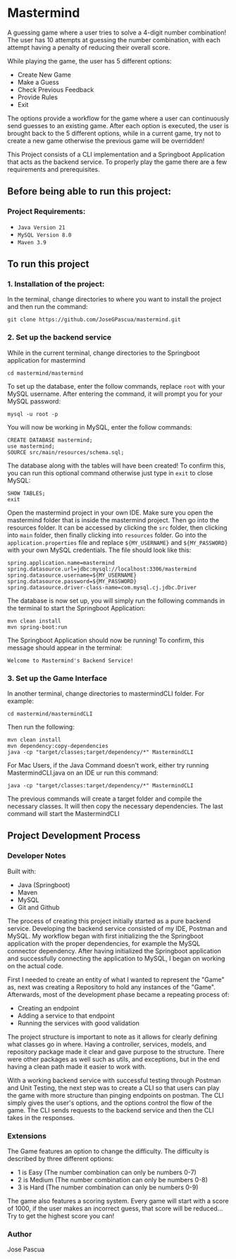 # Mastermind
A guessing game where a user tries to solve a 4-digit number combination! The user has 10 attempts at guessing the number combination, with each attempt having a penalty of reducing their overall score.

While playing the game, the user has 5 different options:
  - Create New Game
  - Make a Guess
  - Check Previous Feedback
  - Provide Rules
  - Exit

The options provide a workflow for the game where a user can continuously send guesses to an existing game. After each option is executed, the user is brought back to the 5 different options, while in a current game, try not to create a new game otherwise the previous game will be overridden!

This Project consists of a CLI implementation and a Springboot Application that acts as the backend service.
To properly play the game there are a few requirements and prerequisites.

## Before being able to run this project:
### Project Requirements:
- `Java Version 21`
- `MySQL Version 8.0`
- `Maven 3.9`


## To run this project
### 1. Installation of the project:
In the terminal, change directories to where you want to install the project and then run the command:
```
git clone https://github.com/JoseGPascua/mastermind.git
```

### 2. Set up the backend service
While in the current terminal, change directories to the Springboot application for mastermind
```
cd mastermind/mastermind
```
To set up the database, enter the follow commands, replace `root` with your MySQL username. After entering the command, it will prompt you for your MySQL password:
```
mysql -u root -p
```

You will now be working in MySQL, enter the follow commands:
```
CREATE DATABASE mastermind;
use mastermind;
SOURCE src/main/resources/schema.sql;
```

The database along with the tables will have been created! To confirm this, you can run this optional command otherwise just type in `exit` to close MySQL:
```
SHOW TABLES;
exit
```
Open the mastermind project in your own IDE. Make sure you open the mastermind folder that is inside the mastermind project. Then go into the resources folder. It can be accessed by clicking the `src` folder, then clicking into `main` folder, then finally clicking into `resources` folder. Go into the `application.properties` file and replace `${MY_USERNAME}` and `${MY_PASSWORD}` with your own MySQL credentials. The file should look like this:
```properties 
spring.application.name=mastermind
spring.datasource.url=jdbc:mysql://localhost:3306/mastermind
spring.datasource.username=${MY_USERNAME}
spring.datasource.password=${MY_PASSWORD}
spring.datasource.driver-class-name=com.mysql.cj.jdbc.Driver
```
The database is now set up, you will simply run the following commands in the terminal to start the Springboot Application:
```
mvn clean install
mvn spring-boot:run
```
The Springboot Application should now be running! To confirm, this message should appear in the terminal:
``` 
Welcome to Mastermind's Backend Service!
```

### 3. Set up the Game Interface
In another terminal, change directories to mastermindCLI folder. For example:
```
cd mastermind/mastermindCLI
```

Then run the following:
```
mvn clean install
mvn dependency:copy-dependencies
java -cp "target/classes;target/dependency/*" MastermindCLI
```
For Mac Users, if the Java Command doesn't work, either try running MastermindCLI.java on an IDE ur run this command:
```
java -cp "target/classes:target/dependency/*" MastermindCLI
```

The previous commands will create a target folder and compile the necessary classes. It will then copy the necessary dependencies. The last command will start the MastermindCLI

## Project Development Process
### Developer Notes

Built with:
  - Java (Springboot)
  - Maven
  - MySQL
  - Git and Github

The process of creating this project initially started as a pure backend service. Developing the backend service consisted of my IDE, Postman and MySQL. My workflow began with first initializing the the Springboot application with the proper dependencies, for example the MySQL connector dependency. After having initialized the Springboot application and successfully connecting the application to MySQL, I began on working on the actual code.

First I needed to create an entity of what I wanted to represent the "Game" as, next was creating a Repository to hold any instances of the "Game". Afterwards, most of the development phase became a repeating process of:
  - Creating an endpoint
  - Adding a service to that endpoint
  - Running the services with good validation

The project structure is important to note as it allows for clearly defining what classes go in where. Having a controller, services, models, and repository package made it clear and gave purpose to the structure. There were other packages as well such as utils, and exceptions, but in the end having a clean path made it easier to work with.

With a working backend service with successful testing through Postman and Unit Testing, the next step was to create a CLI so that users can play the game with more structure than pinging endpoints on postman. The CLI simply gives the user's options, and the options control the flow of the game. The CLI sends requests to the backend service and then the CLI takes in the responses.

### Extensions
The Game features an option to change the difficulty. The difficulty is described by three different options:
  - 1 is Easy (The number combination can only be numbers 0-7)
  - 2 is Medium (The number combination can only be numbers 0-8)
  - 3 is Hard (The number combination can only be numbers 0-9)

The game also features a scoring system. Every game will start with a score of 1000, if the user makes an incorrect guess, that score will be reduced... Try to get the highest score you can!

### Author
Jose Pascua

